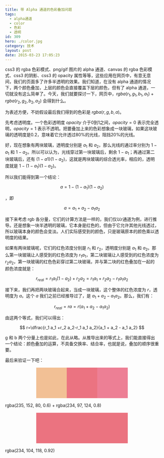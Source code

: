 ```yaml
---
title: 带 Alpha 通道的色彩叠加问题
tags:
  - alpha通道
  - color
  - 色彩
  - 透明
id: 309
hero: ./color.jpg
category: 技术
layout: post
date: 2015-03-23 17:05:23
---
```


css3 的 rgba 色彩模式、png/gif 图片的 alpha 通道、canvas 的 rgba 色彩模式、css3 的阴影、css3 的 opacity 属性等等，这些应用在网页中，有意无意间，我们的页面多了许多半透明的效果。我们知道，在没有 alpha 通道的情况下，两个颜色叠加，上层的颜色会直接覆盖下层的颜色，但有了 alpha 通道，一切就没有这么简单了。今天，我们就要探讨一下，网页中，$rgba(r_1, g_1, b_1, a_1) + rgba(r_2, g_2, b_2, a_2)$ 会得到什么。

为表述方便，不妨假设最后我们得到的色彩是 $rgba(r, g, b, a)$。

先考虑透明度。一个色彩透明度 $opacity$ 介于0到1之间，$opacity=0$ 表示完全透明，$opacity=1$ 表示不透明。把要叠加上来的色彩想象成一块玻璃，如果这块玻璃的透明度是0.2，意味着它允许透过80%的光线，阻挡20%的光线。

好，现在想象有两块玻璃，透明度分别是 $a_1$ 和 $a_2$，那么光线的通过率分别为 $1-a_1$ 和 $1-a_2$。所以可以认为，光线穿过第一块玻璃后，剩余 $1-a_1$；再通过第二块玻璃后，还有 $(1-a1)(1-a_2)$，这就是两块玻璃的综合透光率，相应的，透明度就是 $1-(1-a_1)(1-a_2)$。

所以我们能得到第一个结论：

$$
a=1-(1-a_1)(1-a_2)
$$

，即

$$
a=a_1+a_2-a_1 a_2
$$

接下来考虑 rgb 各分量，它们的计算方法是一样的，我们仅以r通道为例，进行推导。还是想象一块半透明的玻璃，它本身是红色的，但由于它允许其他光线透过，所以玻璃本身的颜色会变淡。人们实际感受到的颜色，只是玻璃原本的颜色乘以透明度的结果。

如果有两块玻璃呢，它们的红色浓度分别是 $r_1$ 和 $r_2$，透明度分别是 $a_1$ 和 $a_2$。那么第一块玻璃让人感受到的红色浓度为 $r_1 a_1$，第二块玻璃让人感受到的红色浓度为 $r_2 a_2$，第一块玻璃的红色色彩穿过第二块玻璃，并与第二块的红色叠加在一起的颜色浓度就是：

$$
r_{real}=r_1 a_1 (1-a_2) + r_2 a_2 = r_1 a_1 +r_2 a_2-r_1 a_1 a_2
$$

接下来，我们再把两块玻璃合起来，当成一块玻璃，这个整体的红色浓度为 $r$，透明度为 $a$。这个 $a$ 我们之前已经推导过了，是 $a_1+a_2-a_1 a_2$。那么，我们有：

$$
r_{real} = r a = r (a_1 + a_2 - a_1 a_2)
$$

由这两个等式，我们可以得出：

$$
r=\dfrac{r_1 a_1 +r_2 a_2-r_1 a_1 a_2}{a_1 + a_2 - a_1 a_2}
$$

g 和 b 两个分量上也是如此，在此从略。从推导出来的等式上，我们能直接得出一个结论：颜色叠加的运算，不具备交换率、结合率，也就是说，叠加的顺序很重要。

最后来验证一下吧：

<div class="container-color">
    <div data-color="235,152,80,0.6" width="200" height="100" class="leftSample backgroundSample"></div>
    <div data-color="234,97,124,0.8" width="200" height="100" class="rightSample backgroundSample"></div>
</div>
<p class="captain">rgba(235, 152, 80, 0.6) + rgba(234, 97, 124, 0.8)</p>
<div class="container-color">
    <div data-color="234,104,118,0.92" class="backgroundSample"></div>
</div>
<p class="captain">rgba(234, 104, 118, 0.92)</p>

<style>
.container-color {
    width: 300px;
    height: 100px;
    position: relative;
    margin: 1.1em auto;
}
.backgroundSample {
    width: 100%;
    height: 100%;
    background: rgba(234,104,118,.92);
}
.leftSample {
    width: 200px;
    height: 100px;
    left: 0;
    top 0;
    background: rgba(235,152,80,.6);
    position: absolute;
}
.rightSample {
    width: 200px;
    height: 100px;
    right: 0;
    top: 0;
    background: rgba(234,97,124,.8);
    position: absolute;
}
</style>
